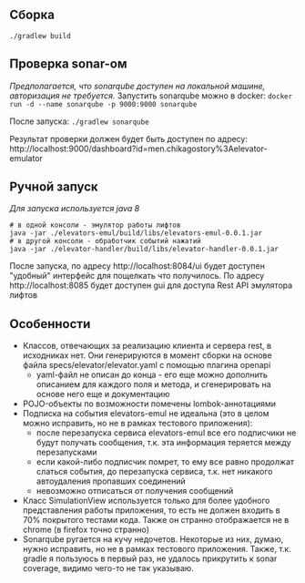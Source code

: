 **Сборка**
------------------
`./gradlew build`

**Проверка sonar-ом**
------------------
*Предполагается, что sonarqube доступен на локальной машине, авторизация не требуется.*
Запустить sonarqube можно в docker: `docker run -d --name sonarqube -p 9000:9000 sonarqube`

После запуска:
`./gradlew sonarqube`

Результат проверки должен будет быть доступен по адресу: http://localhost:9000/dashboard?id=men.chikagostory%3Aelevator-emulator

**Ручной запуск**
-----------------
*Для запуска используется java 8*
```
# в одной консоли - эмулятор работы лифтов
java -jar ./elevators-emul/build/libs/elevators-emul-0.0.1.jar
# в другой консоли - обработчик событий нажатий
java -jar ./elevator-handler/build/libs/elevator-handler-0.0.1.jar
```
После запуска, по адресу http://localhost:8084/ui будет доступен "удобный" интерфейс для пощелкать что получилось.
По адресу http://localhost:8085 будет доступен gui для доступа Rest API эмулятора лифтов

**Особенности**
------------------
* Классов, отвечающих за реализацию клиента и сервера rest, в исходниках нет. Они генерируются в момент сборки на основе файла specs/elevator/elevator.yaml с
 помощью плагина openapi
  * yaml-файл не описан до конца - его еще можно дополнить описанием для каждого поля и метода, и сгенерировать на основе него еще и документацию
* POJO-объекты по возможности помечены lombok-аннотациями
* Подписка на события elevators-emul не идеальна (это в целом можно исправить, но не в рамках тестового приложения):
  * после перезапуска сервиса elevators-emul все его подписчики не будут получать сообщения, т.к. эта информация теряется между перезапусками
  * если какой-либо подписчик помрет, то ему все равно продолжат слаться события, до перезапуска сервиса, т.к. нет никакого автоудаления пропавших соединений
  * невозможно отписаться от получения сообщений
* Класс SimulationView используется только для более удобного представления работы приложения, то есть не должен входить в 70% покрытого тестами кода. Также 
он странно отображается не в chrome (в firefox точно странно)
* Sonarqube ругается на кучу недочетов. Некоторые из них, думаю, нужно исправить, но не в рамках тестового приложения. Также, т.к. gradle я пользуюсь в 
первый раз, не удалось прикрутить к sonar coverage, видимо чего-то не так указываю.
